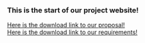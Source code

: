 <h3>This is the start of our project website!</h3>
<a href="./Documents/Proposal.docx">Here is the download link to our proposal!</a>
<br>
<a href="./Documents/Requirements.docx">Here is the download link to our requirements!</a>